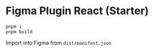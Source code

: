 # Figma Plugin React (Starter)


```
pnpm i
pnpm build
```

Import into Figma from `dist/manifest.json`